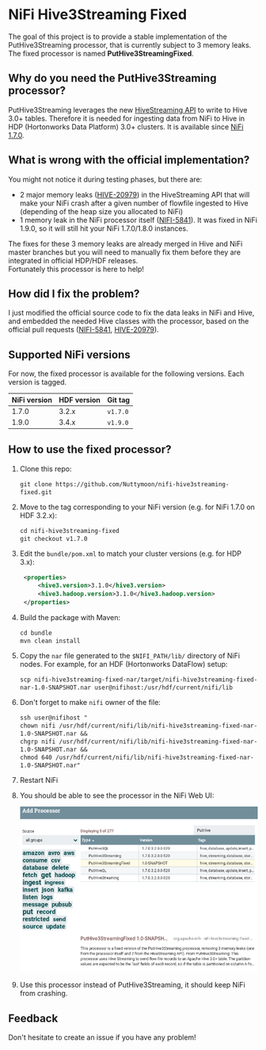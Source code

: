 # NiFi Hive3Streaming Fixed

The goal of this project is to provide a stable implementation of the PutHive3Streaming processor, that is currently subject to 3 memory leaks. The fixed processor is named **PutHive3StreamingFixed**.

## Why do you need the PutHive3Streaming processor?

PutHive3Streaming leverages the new [HiveStreaming API](https://cwiki.apache.org/confluence/display/Hive/Streaming+Data+Ingest+V2) to write to Hive 3.0+ tables. Therefore it is needed for ingesting data from NiFi to Hive in HDP (Hortonworks Data Platform) 3.0+ clusters. It is available since [NiFi 1.7.0](https://cwiki.apache.org/confluence/display/NIFI/Release+Notes#ReleaseNotes-Version1.7.0).

## What is wrong with the official implementation?

You might not notice it during testing phases, but there are:

- 2 major memory leaks ([HIVE-20979](https://issues.apache.org/jira/browse/HIVE-20979?jql=project%20%3D%20HIVE%20AND%20fixVersion%20%3D%203.1.1)) in the HiveStreaming API that will make your NiFi crash after a given number of flowfile ingested to Hive (depending of the heap size you allocated to NiFi)
- 1 memory leak in the NiFi processor itself ([NIFI-5841](https://issues.apache.org/jira/browse/NIFI-5841)). It was fixed in NiFi 1.9.0, so it will still hit your NiFi 1.7.0/1.8.0 instances.

The fixes for these 3 memory leaks are already merged in Hive and NiFi master branches but you will need to manually fix them before they are integrated in official HDP/HDF releases.  
Fortunately this processor is here to help!

## How did I fix the problem?

I just modified the official source code to fix the data leaks in NiFi and Hive, and embedded the needed Hive classes with the processor, based on the official pull requests ([NIFI-5841](https://github.com/apache/nifi/pull/3249), [HIVE-20979](https://github.com/apache/hive/pull/495)).

## Supported NiFi versions

For now, the fixed processor is available for the following versions. Each version is tagged.

| NiFi version | HDF version | Git tag  |
| ------------ | ----------- | -------- |
| 1.7.0        | 3.2.x       | `v1.7.0` |
| 1.9.0        | 3.4.x       | `v1.9.0` |

## How to use the fixed processor?

1. Clone this repo:
   ```
   git clone https://github.com/Nuttymoon/nifi-hive3streaming-fixed.git
   ```
2. Move to the tag corresponding to your NiFi version (e.g. for NiFi 1.7.0 on HDF 3.2.x):
   ```
   cd nifi-hive3streaming-fixed
   git checkout v1.7.0
   ```
3. Edit the `bundle/pom.xml` to match your cluster versions (e.g. for HDP 3.x):
   ```xml
    <properties>
        <hive3.version>3.1.0</hive3.version>
        <hive3.hadoop.version>3.1.0</hive3.hadoop.version>
    </properties>
   ```
4. Build the package with Maven:
   ```
   cd bundle
   mvn clean install
   ```
5. Copy the `nar` file generated to the `$NIFI_PATH/lib/` directory of NiFi nodes. For example, for an HDF (Hortonworks DataFlow) setup:
   ```shell
   scp nifi-hive3streaming-fixed-nar/target/nifi-hive3streaming-fixed-nar-1.0-SNAPSHOT.nar user@nifihost:/usr/hdf/current/nifi/lib
   ```
6. Don't forget to make `nifi` owner of the file:
   ```shell
   ssh user@nifihost "
   chown nifi /usr/hdf/current/nifi/lib/nifi-hive3streaming-fixed-nar-1.0-SNAPSHOT.nar &&
   chgrp nifi /usr/hdf/current/nifi/lib/nifi-hive3streaming-fixed-nar-1.0-SNAPSHOT.nar &&
   chmod 640 /usr/hdf/current/nifi/lib/nifi-hive3streaming-fixed-nar-1.0-SNAPSHOT.nar"
   ```
7. Restart NiFi
8. You should be able to see the processor in the NiFi Web UI:

   ![NiFi UI](images/nifi-ui.png)

9. Use this processor instead of PutHive3Streaming, it should keep NiFi from crashing.

## Feedback

Don't hesitate to create an issue if you have any problem!
